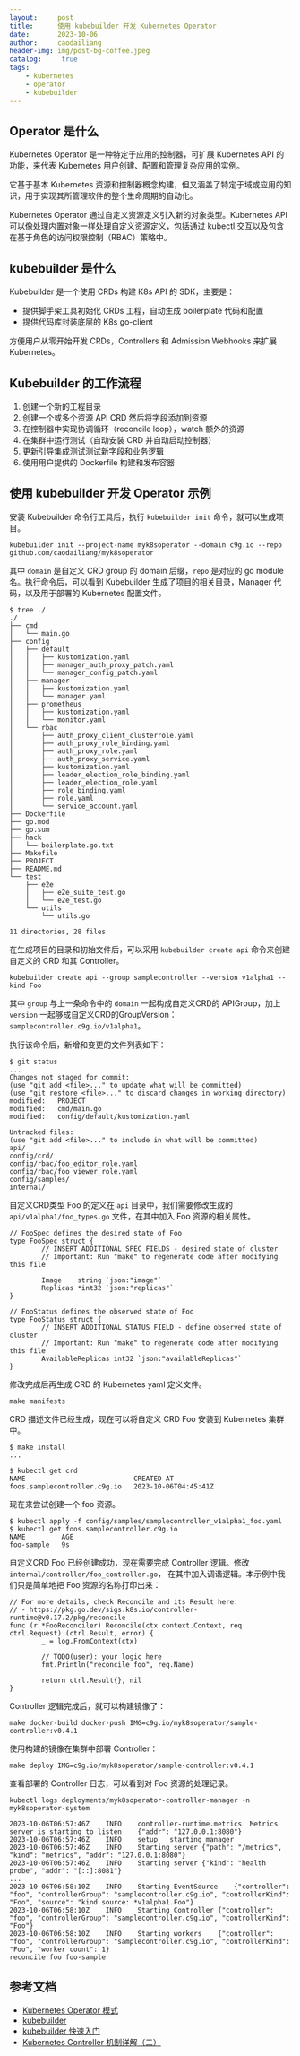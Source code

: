```yaml
---
layout:     post
title:      使用 kubebuilder 开发 Kubernetes Operator
date:       2023-10-06
author:     caodailiang
header-img: img/post-bg-coffee.jpeg
catalog: 	 true
tags:
    - kubernetes
    - operator
    - kubebuilder
---
```


## Operator 是什么
Kubernetes Operator 是一种特定于应用的控制器，可扩展 Kubernetes API 的功能，来代表 Kubernetes 用户创建、配置和管理复杂应用的实例。

它基于基本 Kubernetes 资源和控制器概念构建，但又涵盖了特定于域或应用的知识，用于实现其所管理软件的整个生命周期的自动化。

Kubernetes Operator 通过自定义资源定义引入新的对象类型。Kubernetes API 可以像处理内置对象一样处理自定义资源定义，包括通过 kubectl 交互以及包含在基于角色的访问权限控制（RBAC）策略中。

## kubebuilder 是什么
Kubebuilder 是一个使用 CRDs 构建 K8s API 的 SDK，主要是： 
- 提供脚手架工具初始化 CRDs 工程，自动生成 boilerplate 代码和配置
- 提供代码库封装底层的 K8s go-client

方便用户从零开始开发 CRDs，Controllers 和 Admission Webhooks 来扩展 Kubernetes。

## Kubebuilder 的工作流程

1. 创建一个新的工程目录
2. 创建一个或多个资源 API CRD 然后将字段添加到资源
3. 在控制器中实现协调循环（reconcile loop），watch 额外的资源
4. 在集群中运行测试（自动安装 CRD 并自动启动控制器）
5. 更新引导集成测试测试新字段和业务逻辑
6. 使用用户提供的 Dockerfile 构建和发布容器

## 使用 kubebuilder 开发 Operator 示例

安装 Kubebuilder 命令行工具后，执行 `kubebuilder init` 命令，就可以生成项目。
```
kubebuilder init --project-name myk8soperator --domain c9g.io --repo github.com/caodailiang/myk8soperator
```
其中 `domain` 是自定义 CRD group 的 domain 后缀，`repo` 是对应的 go module 名。执行命令后，可以看到 Kubebuilder 生成了项目的相关目录，Manager 代码，以及用于部署的 Kubernetes 配置文件。
```
$ tree ./
./
├── cmd
│   └── main.go
├── config
│   ├── default
│   │   ├── kustomization.yaml
│   │   ├── manager_auth_proxy_patch.yaml
│   │   └── manager_config_patch.yaml
│   ├── manager
│   │   ├── kustomization.yaml
│   │   └── manager.yaml
│   ├── prometheus
│   │   ├── kustomization.yaml
│   │   └── monitor.yaml
│   └── rbac
│       ├── auth_proxy_client_clusterrole.yaml
│       ├── auth_proxy_role_binding.yaml
│       ├── auth_proxy_role.yaml
│       ├── auth_proxy_service.yaml
│       ├── kustomization.yaml
│       ├── leader_election_role_binding.yaml
│       ├── leader_election_role.yaml
│       ├── role_binding.yaml
│       ├── role.yaml
│       └── service_account.yaml
├── Dockerfile
├── go.mod
├── go.sum
├── hack
│   └── boilerplate.go.txt
├── Makefile
├── PROJECT
├── README.md
└── test
    ├── e2e
    │   ├── e2e_suite_test.go
    │   └── e2e_test.go
    └── utils
        └── utils.go

11 directories, 28 files
```

在生成项目的目录和初始文件后，可以采用 `kubebuilder create api` 命令来创建自定义的 CRD 和其 Controller。

```
kubebuilder create api --group samplecontroller --version v1alpha1 --kind Foo
```
其中 `group` 与上一条命令中的 `domain` 一起构成自定义CRD的 APIGroup，加上 `version` 一起够成自定义CRD的GroupVersion： `samplecontroller.c9g.io/v1alpha1`。

执行该命令后，新增和变更的文件列表如下：
```
$ git status
...
Changes not staged for commit:
(use "git add <file>..." to update what will be committed)
(use "git restore <file>..." to discard changes in working directory)
modified:   PROJECT
modified:   cmd/main.go
modified:   config/default/kustomization.yaml

Untracked files:
(use "git add <file>..." to include in what will be committed)
api/
config/crd/
config/rbac/foo_editor_role.yaml
config/rbac/foo_viewer_role.yaml
config/samples/
internal/
```

自定义CRD类型 Foo 的定义在 `api` 目录中，我们需要修改生成的 `api/v1alpha1/foo_types.go` 文件，在其中加入 Foo 资源的相关属性。

```
// FooSpec defines the desired state of Foo
type FooSpec struct {
        // INSERT ADDITIONAL SPEC FIELDS - desired state of cluster
        // Important: Run "make" to regenerate code after modifying this file

        Image    string `json:"image"`
        Replicas *int32 `json:"replicas"`
}

// FooStatus defines the observed state of Foo
type FooStatus struct {
        // INSERT ADDITIONAL STATUS FIELD - define observed state of cluster
        // Important: Run "make" to regenerate code after modifying this file
        AvailableReplicas int32 `json:"availableReplicas"`
}
```

修改完成后再生成 CRD 的 Kubernetes yaml 定义文件。

```
make manifests
```

CRD 描述文件已经生成，现在可以将自定义 CRD Foo 安装到 Kubernetes 集群中。

```
$ make install
...

$ kubectl get crd
NAME                           CREATED AT
foos.samplecontroller.c9g.io   2023-10-06T04:45:41Z
```

现在来尝试创建一个 foo 资源。

```
$ kubectl apply -f config/samples/samplecontroller_v1alpha1_foo.yaml
$ kubectl get foos.samplecontroller.c9g.io
NAME         AGE
foo-sample   9s
```

自定义CRD Foo 已经创建成功，现在需要完成 Controller 逻辑。修改 `internal/controller/foo_controller.go`， 在其中加入调谐逻辑。本示例中我们只是简单地把 Foo 资源的名称打印出来：

```
// For more details, check Reconcile and its Result here:
// - https://pkg.go.dev/sigs.k8s.io/controller-runtime@v0.17.2/pkg/reconcile
func (r *FooReconciler) Reconcile(ctx context.Context, req ctrl.Request) (ctrl.Result, error) {
        _ = log.FromContext(ctx)

        // TODO(user): your logic here
        fmt.Println("reconcile foo", req.Name)

        return ctrl.Result{}, nil
}
```

Controller 逻辑完成后，就可以构建镜像了：
```
make docker-build docker-push IMG=c9g.io/myk8soperator/sample-controller:v0.4.1
```
使用构建的镜像在集群中部署 Controller：
```
make deploy IMG=c9g.io/myk8soperator/sample-controller:v0.4.1
```
查看部署的 Controller 日志，可以看到对 Foo 资源的处理记录。
```
kubectl logs deployments/myk8soperator-controller-manager -n myk8soperator-system

2023-10-06T06:57:46Z	INFO	controller-runtime.metrics	Metrics server is starting to listen	{"addr": "127.0.0.1:8080"}
2023-10-06T06:57:46Z	INFO	setup	starting manager
2023-10-06T06:57:46Z	INFO	Starting server	{"path": "/metrics", "kind": "metrics", "addr": "127.0.0.1:8080"}
2023-10-06T06:57:46Z	INFO	Starting server	{"kind": "health probe", "addr": "[::]:8081"}
...
2023-10-06T06:58:10Z	INFO	Starting EventSource	{"controller": "foo", "controllerGroup": "samplecontroller.c9g.io", "controllerKind": "Foo", "source": "kind source: *v1alpha1.Foo"}
2023-10-06T06:58:10Z	INFO	Starting Controller	{"controller": "foo", "controllerGroup": "samplecontroller.c9g.io", "controllerKind": "Foo"}
2023-10-06T06:58:10Z	INFO	Starting workers	{"controller": "foo", "controllerGroup": "samplecontroller.c9g.io", "controllerKind": "Foo", "worker count": 1}
reconcile foo foo-sample
```

## 参考文档
- [Kubernetes Operator 模式](https://kubernetes.io/zh-cn/docs/concepts/extend-kubernetes/operator/)
- [kubebuilder](https://book.kubebuilder.io/)
- [kubebuilder 快速入门](https://cloudnative.to/kubebuilder/quick-start.html)
- [Kubernetes Controller 机制详解（二）](https://www.zhaohuabing.com/post/2023-04-04-how-to-create-a-k8s-controller-2/)
